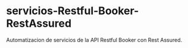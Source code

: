# servicios-Restful-Booker-RestAssured
Automatizacion de servicios de la API Restful Booker con Rest Assured. 
